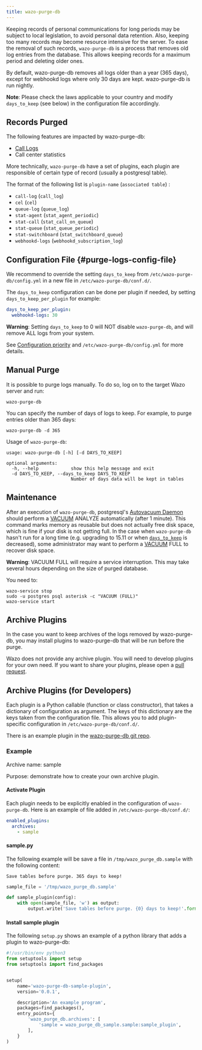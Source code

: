 ```yaml
---
title: wazo-purge-db
---
```


Keeping records of personal communications for long periods may be subject to local legislation, to
avoid personal data retention. Also, keeping too many records may become resource intensive for the
server. To ease the removal of such records, `wazo-purge-db` is a process that removes old log
entries from the database. This allows keeping records for a maximum period and deleting older ones.

By default, wazo-purge-db removes all logs older than a year (365 days), except for webhookd logs
where only 30 days are kept. wazo-purge-db is run nightly.

**Note**: Please check the laws applicable to your country and modify `days_to_keep` (see below) in
the configuration file accordingly.

## Records Purged

The following features are impacted by wazo-purge-db:

- [Call Logs](/uc-doc/administration/call_logs)
- Call center statistics

More technically, `wazo-purge-db` have a set of plugins, each plugin are responsible of certain type
of record (usually a postgresql table).

The format of the following list is `plugin-name` (`associated table`) :

- `call-log` (`call_log`)
- `cel` (`cel`)
- `queue-log` (`queue_log`)
- `stat-agent` (`stat_agent_periodic`)
- `stat-call` (`stat_call_on_queue`)
- `stat-queue` (`stat_queue_periodic`)
- `stat-switchboard` (`stat_switchboard_queue`)
- `webhookd-logs` (`webhookd_subscription_log`)

## Configuration File {#purge-logs-config-file}

We recommend to override the setting `days_to_keep` from `/etc/wazo-purge-db/config.yml` in a new
file in `/etc/wazo-purge-db/conf.d/`.

The `days_to_keep` configuration can be done per plugin if needed, by setting
`days_to_keep_per_plugin` for example:

```yaml
days_to_keep_per_plugin:
  webhookd-logs: 30
```

**Warning**: Setting `days_to_keep` to 0 will NOT disable `wazo-purge-db`, and will remove ALL logs
from your system.

See [Configuration priority](/uc-doc/system/configuration_files#configuration-priority) and
`/etc/wazo-purge-db/config.yml` for more details.

## Manual Purge

It is possible to purge logs manually. To do so, log on to the target Wazo server and run:

```shell
wazo-purge-db
```

You can specify the number of days of logs to keep. For example, to purge entries older than 365
days:

```shell
wazo-purge-db -d 365
```

Usage of `wazo-purge-db`:

```text
usage: wazo-purge-db [-h] [-d DAYS_TO_KEEP]

optional arguments:
  -h, --help            show this help message and exit
  -d DAYS_TO_KEEP, --days_to_keep DAYS_TO_KEEP
                        Number of days data will be kept in tables
```

## Maintenance

After an execution of `wazo-purge-db`, postgresql's
[Autovacuum Daemon](https://www.postgresql.org/docs/11/static/routine-vacuuming.html#AUTOVACUUM)
should perform a [VACUUM](https://www.postgresql.org/docs/11/static/sql-vacuum.html) ANALYZE
automatically (after 1 minute). This command marks memory as reusable but does not actually free
disk space, which is fine if your disk is not getting full. In the case when `wazo-purge-db` hasn't
run for a long time (e.g. upgrading to 15.11 or when
[`days_to_keep`](/uc-doc/system/purge_logs#purge-logs-config-file) is decreased), some administrator
may want to perform a [VACUUM](https://www.postgresql.org/docs/11/static/sql-vacuum.html) FULL to
recover disk space.

**Warning**: VACUUM FULL will require a service interruption. This may take several hours depending
on the size of purged database.

You need to:

```shell
wazo-service stop
sudo -u postgres psql asterisk -c "VACUUM (FULL)"
wazo-service start
```

## Archive Plugins

In the case you want to keep archives of the logs removed by wazo-purge-db, you may install plugins
to wazo-purge-db that will be run before the purge.

Wazo does not provide any archive plugin. You will need to develop plugins for your own need. If you
want to share your plugins, please open a
[pull request](https://github.com/wazo-platform/wazo-purge-db/pulls).

## Archive Plugins (for Developers)

Each plugin is a Python callable (function or class constructor), that takes a dictionary of
configuration as argument. The keys of this dictionary are the keys taken from the configuration
file. This allows you to add plugin-specific configuration in `/etc/wazo-purge-db/conf.d/`.

There is an example plugin in the
[wazo-purge-db git repo](https://github.com/wazo-platform/wazo-purge-db/tree/master/contribs).

### Example

Archive name: sample

Purpose: demonstrate how to create your own archive plugin.

#### Activate Plugin

Each plugin needs to be explicitly enabled in the configuration of `wazo-purge-db`. Here is an
example of file added in `/etc/wazo-purge-db/conf.d/`:

```yaml
enabled_plugins:
  archives:
    - sample
```

#### sample.py

The following example will be save a file in `/tmp/wazo_purge_db.sample` with the following content:

```text
Save tables before purge. 365 days to keep!
```

```python
sample_file = '/tmp/wazo_purge_db.sample'

def sample_plugin(config):
    with open(sample_file, 'w') as output:
        output.write('Save tables before purge. {0} days to keep!'.format(config['days_to_keep']))
```

#### Install sample plugin

The following `setup.py` shows an example of a python library that adds a plugin to wazo-purge-db:

```python
#!/usr/bin/env python3
from setuptools import setup
from setuptools import find_packages


setup(
    name='wazo-purge-db-sample-plugin',
    version='0.0.1',

    description='An example program',
    packages=find_packages(),
    entry_points={
        'wazo_purge_db.archives': [
            'sample = wazo_purge_db_sample.sample:sample_plugin',
        ],
    }
)
```
